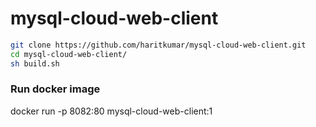 # mysql-cloud-web-client

```sh
git clone https://github.com/haritkumar/mysql-cloud-web-client.git
cd mysql-cloud-web-client/
sh build.sh 
```

### Run docker image
docker run -p 8082:80 mysql-cloud-web-client:1